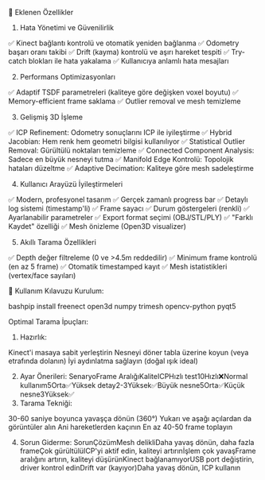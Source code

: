 🎯 Eklenen Özellikler
1. Hata Yönetimi ve Güvenilirlik

✅ Kinect bağlantı kontrolü ve otomatik yeniden bağlanma
✅ Odometry başarı oranı takibi
✅ Drift (kayma) kontrolü ve aşırı hareket tespiti
✅ Try-catch blokları ile hata yakalama
✅ Kullanıcıya anlamlı hata mesajları

2. Performans Optimizasyonları

✅ Adaptif TSDF parametreleri (kaliteye göre değişken voxel boyutu)
✅ Memory-efficient frame saklama
✅ Outlier removal ve mesh temizleme

3. Gelişmiş 3D İşleme

✅ ICP Refinement: Odometry sonuçlarını ICP ile iyileştirme
✅ Hybrid Jacobian: Hem renk hem geometri bilgisi kullanılıyor
✅ Statistical Outlier Removal: Gürültülü noktaları temizleme
✅ Connected Component Analysis: Sadece en büyük nesneyi tutma
✅ Manifold Edge Kontrolü: Topolojik hataları düzeltme
✅ Adaptive Decimation: Kaliteye göre mesh sadeleştirme

4. Kullanıcı Arayüzü İyileştirmeleri

✅ Modern, profesyonel tasarım
✅ Gerçek zamanlı progress bar
✅ Detaylı log sistemi (timestamp'li)
✅ Frame sayacı
✅ Durum göstergeleri (renkli)
✅ Ayarlanabilir parametreler
✅ Export format seçimi (OBJ/STL/PLY)
✅ "Farklı Kaydet" özelliği
✅ Mesh önizleme (Open3D visualizer)

5. Akıllı Tarama Özellikleri

✅ Depth değer filtreleme (0 ve >4.5m reddedilir)
✅ Minimum frame kontrolü (en az 5 frame)
✅ Otomatik timestamped kayıt
✅ Mesh istatistikleri (vertex/face sayıları)



🚀 Kullanım Kılavuzu
Kurulum:

bashpip install freenect open3d numpy trimesh opencv-python pyqt5

Optimal Tarama İpuçları:
1. Hazırlık:

Kinect'i masaya sabit yerleştirin
Nesneyi döner tabla üzerine koyun (veya etrafında dolanın)
İyi aydınlatma sağlayın (doğal ışık ideal)

2. Ayar Önerileri:
SenaryoFrame AralığıKaliteICPHızlı test10Hızlı❌Normal kullanım5Orta✅Yüksek detay2-3Yüksek✅Büyük nesne5Orta✅Küçük nesne3Yüksek✅
3. Tarama Tekniği:

30-60 saniye boyunca yavaşça dönün (360°)
Yukarı ve aşağı açılardan da görüntüler alın
Ani hareketlerden kaçının
En az 40-50 frame toplayın

4. Sorun Giderme:
SorunÇözümMesh delikliDaha yavaş dönün, daha fazla frameÇok gürültülüICP'yi aktif edin, kaliteyi artırınİşlem çok yavaşFrame aralığını artırın, kaliteyi düşürünKinect bağlanamıyorUSB port değiştirin, driver kontrol edinDrift var (kayıyor)Daha yavaş dönün, ICP kullanın
